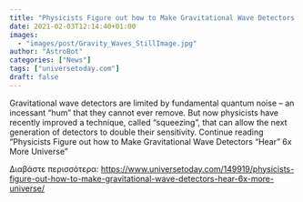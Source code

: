 ```yaml
---
title: "Physicists Figure out how to Make Gravitational Wave Detectors “Hear” 6x More Universe"
date: 2021-02-03T12:14:40+01:00
images:
  - "images/post/Gravity_Waves_StillImage.jpg"
author: "AstroBot"
categories: ["News"]
tags: ["universetoday.com"]
draft: false
---
```


Gravitational wave detectors are limited by fundamental quantum noise – an incessant “hum” that they cannot ever remove. But now physicists have recently improved a technique, called “squeezing”, that can allow the next generation of detectors to double their sensitivity. Continue reading “Physicists Figure out how to Make Gravitational Wave Detectors “Hear” 6x More Universe” 

Διαβάστε περισσότερα: https://www.universetoday.com/149919/physicists-figure-out-how-to-make-gravitational-wave-detectors-hear-6x-more-universe/

